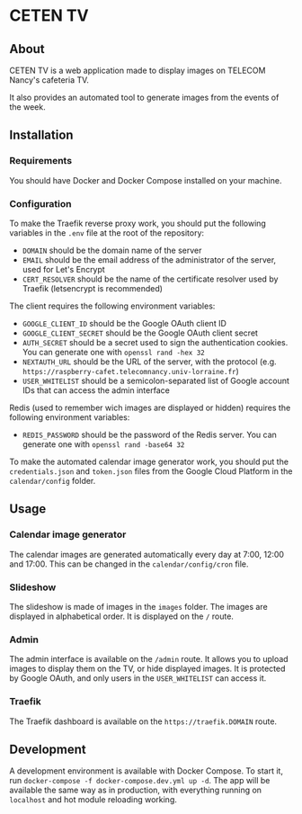 # CETEN TV

## About

CETEN TV is a web application made to display images on TELECOM Nancy's cafeteria TV.

It also provides an automated tool to generate images from the events of the week.

## Installation

### Requirements

You should have Docker and Docker Compose installed on your machine.

### Configuration

To make the Traefik reverse proxy work, you should put the following variables in the `.env` file at the root of the repository:

- `DOMAIN` should be the domain name of the server
- `EMAIL` should be the email address of the administrator of the server, used for Let's Encrypt
- `CERT_RESOLVER` should be the name of the certificate resolver used by Traefik (letsencrypt is recommended)

The client requires the following environment variables:

- `GOOGLE_CLIENT_ID` should be the Google OAuth client ID
- `GOOGLE_CLIENT_SECRET` should be the Google OAuth client secret
- `AUTH_SECRET` should be a secret used to sign the authentication cookies. You can generate one with `openssl rand -hex 32`
- `NEXTAUTH_URL` should be the URL of the server, with the protocol (e.g. `https://raspberry-cafet.telecomnancy.univ-lorraine.fr`)
- `USER_WHITELIST` should be a semicolon-separated list of Google account IDs that can access the admin interface

Redis (used to remember wich images are displayed or hidden) requires the following environment variables:

- `REDIS_PASSWORD` should be the password of the Redis server. You can generate one with `openssl rand -base64 32`

To make the automated calendar image generator work, you should put the `credentials.json` and `token.json` files from the Google Cloud Platform in the `calendar/config` folder.

## Usage

### Calendar image generator

The calendar images are generated automatically every day at 7:00, 12:00 and 17:00. This can be changed in the `calendar/config/cron` file.

### Slideshow

The slideshow is made of images in the `images` folder. The images are displayed in alphabetical order. It is displayed on the `/` route.

### Admin

The admin interface is available on the `/admin` route. It allows you to upload images to display them on the TV, or hide displayed images. It is protected by Google OAuth, and only users in the `USER_WHITELIST` can access it.

### Traefik

The Traefik dashboard is available on the `https://traefik.DOMAIN` route.

## Development

A development environment is available with Docker Compose. To start it, run `docker-compose -f docker-compose.dev.yml up -d`. The app will be available the same way as in production, with everything running on `localhost` and hot module reloading working.

